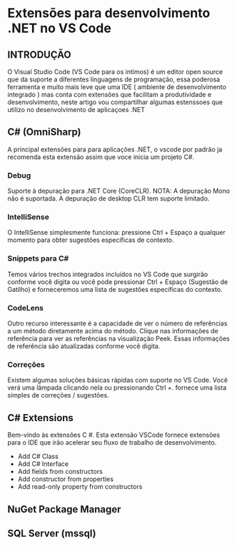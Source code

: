 # Extensões para desenvolvimento .NET no VS Code

## INTRODUÇÃO
 
O Visual Studio Code (VS Code para os intimos) é um editor open source que da suporte a diferentes linguagens de programação, essa poderosa ferramenta e muito mais leve que uma IDE ( ambiente de desenvolvimento integrado ) mas conta com extensões que facilitam a produtividade e desenvolvimento, neste artigo vou compartilhar algumas estenssoes que utilizo no desenvolvimento de aplicaçoes .NET

## C# (OmniSharp)

A principal extensões para para aplicações .NET, o vscode por padrão ja recomenda esta extensão assim que voce inicia um projeto C#.

### Debug
Suporte à depuração para .NET Core (CoreCLR). NOTA: A depuração Mono não é suportada. A depuração de desktop CLR tem suporte limitado.

### IntelliSense
O IntelliSense simplesmente funciona: pressione Ctrl + Espaço a qualquer momento para obter sugestões específicas de contexto.

### Snippets para C#
Temos vários trechos integrados incluídos no VS Code que surgirão conforme você digita ou você pode pressionar Ctrl + Espaço (Sugestão de Gatilho) e forneceremos uma lista de sugestões específicas do contexto.

### CodeLens
Outro recurso interessante é a capacidade de ver o número de referências a um método diretamente acima do método. Clique nas informações de referência para ver as referências na visualização Peek. Essas informações de referência são atualizadas conforme você digita.

### Correções

Existem algumas soluções básicas rápidas com suporte no VS Code. Você verá uma lâmpada clicando nela ou pressionando Ctrl +. fornece uma lista simples de correções / sugestões.

## C# Extensions
Bem-vindo às extensões C #. Esta extensão VSCode fornece extensões para o IDE que irão acelerar seu fluxo de trabalho de desenvolvimento.

- Add C# Class
- Add C# Interface
- Add fields from constructors
- Add constructor from properties
- Add read-only property from constructors

## NuGet Package Manager

## SQL Server (mssql)